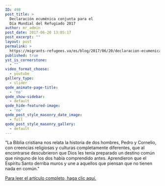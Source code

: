 ```yaml
---
ID: 498
post_title: >
  Declaración ecuménica conjunta para el
  Día Mundial del Refugiado 2017
author: mr_admin
post_date: 2017-06-20 13:05:17
post_excerpt: ""
layout: post
permalink: >
  https://migrants-refugees.va/es/blog/2017/06/20/declaracion-ecumenica-conjunta-para-el-dia-mundial-del-refugiado-2017/
published: true
yst_is_cornerstone:
  - ""
video_format_choose:
  - youtube
gallery_type:
  - slider
qode_animate-page-title:
  - 'no'
qode_show-sidebar:
  - default
qode_hide-featured-image:
  - 'no'
qode_post_style_masonry_date_image:
  - full
qode_post_style_masonry_gallery:
  - default
---
```

"La Biblia cristiana nos relata la historia de dos hombres, Pedro y Cornelio, con creencias religiosas y culturas completamente diferentes, que al encontrarse descubrieron que Dios les tenía preparado un destino común que ninguno de los dos había comprendido antes. Aprendieron que el Espíritu Santo derriba muros y une a aquellos que piensan que no tienen nada en común."

<a href="https://drive.google.com/open?id=0B2AK2bI01BzsQnlvU2djME5TSHc" target="_blank" rel="noopener noreferrer">Para leer el artículo completo, haga clic aquí.</a>